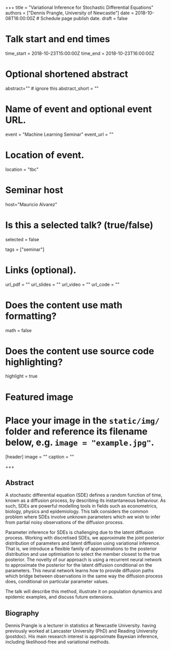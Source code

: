 +++
title = "Variational Inference for Stochastic Differential Equations"
authors = ["Dennis Prangle, University of Newcastle"]
date = 2018-10-08T16:00:00Z  # Schedule page publish date.
draft = false

# Talk start and end times
time_start = 2018-10-23T15:00:00Z
time_end = 2018-10-23T16:00:00Z

# Optional shortened abstract
abstract="" # ignore this
abstract_short = ""

# Name of event and optional event URL.
event = "Machine Learning Seminar"
event_url = ""

# Location of event.
location = "tbc"

# Seminar host
host="Mauricio Alvarez"

# Is this a selected talk? (true/false)
selected = false

tags = ["seminar"]

# Links (optional).
url_pdf = ""
url_slides = ""
url_video = ""
url_code = ""

# Does the content use math formatting?
math = false

# Does the content use source code highlighting?
highlight = true

# Featured image
# Place your image in the `static/img/` folder and reference its filename below, e.g. `image = "example.jpg"`.
[header]
image = ""
caption = ""

+++

## Abstract

A stochastic differential equation (SDE) defines a random function of
time, known as a diffusion process, by describing its instantaneous
behaviour. As such, SDEs are powerful modelling tools in fields such as
econometrics, biology, physics and epidemiology. This talk considers the
common problem where SDEs involve unknown parameters which we wish to
infer from partial noisy observations of the diffusion process.

Parameter inference for SDEs is challenging due to the latent diffusion
process. Working with discretised SDEs, we approximate the joint
posterior distribution of parameters and latent diffusion using
variational inference. That is, we introduce a flexible family of
approximations to the posterior distribution and use optimisation to
select the member closest to the true posterior. The novelty of our
approach is using a recurrent neural network to approximate the
posterior for the latent diffusion conditional on the parameters. This
neural network learns how to provide diffusion paths which bridge
between observations in the same way the diffusion process does,
conditional on particular parameter values.

The talk will describe this method, illustrate it on population dynamics
and epidemic examples, and discuss future extensions.

## Biography

Dennis Prangle is a lecturer in statistics at Newcastle University.
having previously worked at Lancaster University (PhD) and Reading
University (postdoc). His main research interest is approximate Bayesian
inference, including likelihood-free and variational methods.
